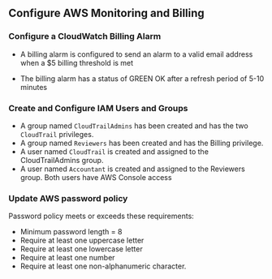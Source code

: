 ## Configure AWS Monitoring and Billing

### Configure a CloudWatch Billing Alarm

* A billing alarm is configured to send an alarm to a valid email address when a $5 billing threshold is met

* The billing alarm has a status of GREEN OK after a refresh period of 5-10 minutes

### Create and Configure IAM Users and Groups

* A group named `CloudTrailAdmins` has been created and has the two `CloudTrail` privileges.
* A group named `Reviewers` has been created and has the Billing privilege.
* A user named `CloudTrail` is created and assigned to the CloudTrailAdmins group.
* A user named `Accountant` is created and assigned to the Reviewers group.
Both users have AWS Console access


### Update AWS password policy

Password policy meets or exceeds these requirements:

* Minimum password length = 8
* Require at least one uppercase letter
* Require at least one lowercase letter
* Require at least one number
* Require at least one non-alphanumeric character.